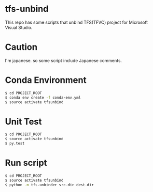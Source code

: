 # tfs-unbind
This repo has some scripts that unbind TFS(TFVC) project for Microsoft Visual Studio.

# Caution

I'm japanese. so some script include Japanese comments.

# Conda Environment

```sh
$ cd PROJECT_ROOT
$ conda env create -f conda-env.yml
$ source activate tfsunbind
```

# Unit Test

```sh
$ cd PROJECT_ROOT
$ source activate tfsunbind
$ py.test
```

# Run script

```sh
$ cd PROJECT_ROOT
$ source activate tfsunbind
$ python -m tfs.unbinder src-dir dest-dir
```
